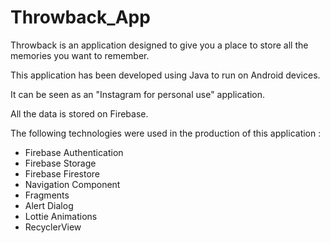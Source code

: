 # Throwback_App
 Throwback is an application designed to give you a place to store all the memories you want to remember.

 This application has been developed using Java to run on Android devices.

 It can be seen as an "Instagram for personal use" application.

 All the data is stored on Firebase.

The following technologies were used in the production of this application : 
- Firebase Authentication
- Firebase Storage
- Firebase Firestore
- Navigation Component
- Fragments
- Alert Dialog
- Lottie Animations
- RecyclerView  
